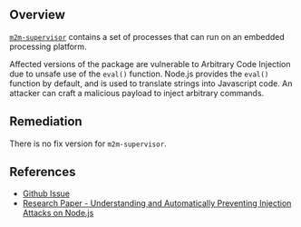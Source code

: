 ## Overview
[`m2m-supervisor`](https://www.npmjs.com/package/m2m-supervisor) contains a set of processes that can run on an embedded processing platform.

Affected versions of the package are vulnerable to Arbitrary Code Injection due to unsafe use of the `eval()` function. Node.js provides the `eval()` function by default, and is used to translate strings into Javascript code. An attacker can craft a malicious payload to inject arbitrary commands.

## Remediation
There is no fix version for `m2m-supervisor`.

## References
- [Github Issue](https://github.com/numerex/m2m-supervisor/issues/1)
- [Research Paper - Understanding and Automatically Preventing Injection Attacks on Node.js](https://www.microsoft.com/en-us/research/wp-content/uploads/2017/01/nodejs_tr.pdf)
